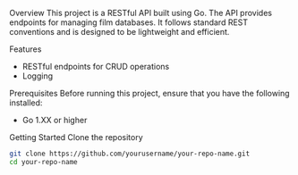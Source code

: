 Overview
This project is a RESTful API built using Go. The API provides endpoints for managing film databases. It follows standard REST conventions and is designed to be lightweight and efficient.

Features
- RESTful endpoints for CRUD operations
- Logging

Prerequisites
Before running this project, ensure that you have the following installed:

- Go 1.XX or higher

Getting Started
Clone the repository

```bash
git clone https://github.com/yourusername/your-repo-name.git
cd your-repo-name
```
